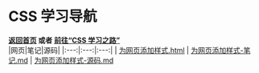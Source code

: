 # CSS 学习导航

**[返回首页](../index.html) 或者 [前往“CSS 学习之路”](./%E5%AD%A6%E4%B9%A0%E4%B9%8B%E8%B7%AF.html)**  
|网页|笔记|源码|
|:---:|:---:|:---:|
| [为网页添加样式.html](../%E4%B8%BA%E7%BD%91%E9%A1%B5%E6%B7%BB%E5%8A%A0%E6%A0%B7%E5%BC%8F.html) | [为网页添加样式-笔记.md](./%E4%B8%BA%E7%BD%91%E9%A1%B5%E6%B7%BB%E5%8A%A0%E6%A0%B7%E5%BC%8F.html) | [为网页添加样式-源码.md](../%E6%BA%90%E7%A0%81/%E4%B8%BA%E7%BD%91%E9%A1%B5%E6%B7%BB%E5%8A%A0%E6%A0%B7%E5%BC%8F.html)
